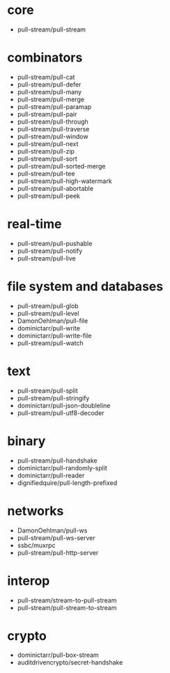 # core

* pull-stream/pull-stream

# combinators

* pull-stream/pull-cat
* pull-stream/pull-defer
* pull-stream/pull-many
* pull-stream/pull-merge
* pull-stream/pull-paramap
* pull-stream/pull-pair
* pull-stream/pull-through
* pull-stream/pull-traverse
* pull-stream/pull-window
* pull-stream/pull-next
* pull-stream/pull-zip
* pull-stream/pull-sort
* pull-stream/pull-sorted-merge
* pull-stream/pull-tee
* pull-stream/pull-high-watermark
* pull-stream/pull-abortable
* pull-stream/pull-peek

# real-time

* pull-stream/pull-pushable
* pull-stream/pull-notify
* pull-stream/pull-live

# file system and databases

* pull-stream/pull-glob
* pull-stream/pull-level
* DamonOehlman/pull-file
* dominictarr/pull-write
* dominictarr/pull-write-file
* pull-stream/pull-watch

# text

* pull-stream/pull-split
* pull-stream/pull-stringify
* dominictarr/pull-json-doubleline
* pull-stream/pull-utf8-decoder

# binary

* pull-stream/pull-handshake
* dominictarr/pull-randomly-split
* dominictarr/pull-reader
* dignifiedquire/pull-length-prefixed

# networks

* DamonOehlman/pull-ws
* pull-stream/pull-ws-server
* ssbc/muxrpc
* pull-stream/pull-http-server

# interop

* pull-stream/stream-to-pull-stream
* pull-stream/pull-stream-to-stream

# crypto

* dominictarr/pull-box-stream
* auditdrivencrypto/secret-handshake

